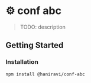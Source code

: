 # :gear: conf abc

> TODO: description

## Getting Started

### Installation

```sh
npm install @haniravi/conf-abc
```
